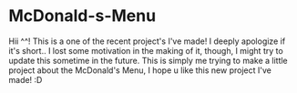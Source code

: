 # McDonald-s-Menu
Hii ^^! This is a one of the recent project's I've made! I deeply apologize if it's short.. I lost some motivation in the making of it, though, I might try to update this sometime in the future. This is simply me trying to make a little project about the McDonald's Menu, I hope u like this new project I've made! :D
